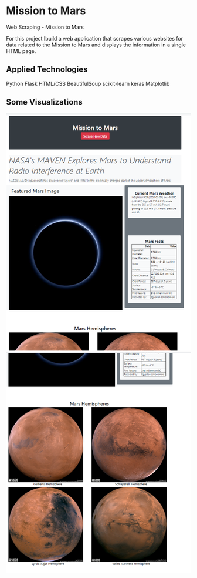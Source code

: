 # Mission to Mars
Web Scraping - Mission to Mars

For this project Ibuild a web application that scrapes various websites for data related to the Mission to Mars and displays the information in a single HTML page.

## Applied Technologies
Python
Flask
HTML/CSS
BeautifulSoup
scikit-learn
keras
Matplotlib

## Some Visualizations

![](Missions_to_Mars/screenshots/mars_app_1.png)
![](Missions_to_Mars/screenshots/mars_app_2.png)

